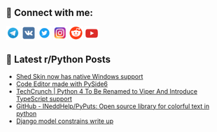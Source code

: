 ## 🔎 Connect with me:
[<img src="https://github.com/bullbesh/bullbesh/blob/main/images/Telegram.png" width="32" height="32" />](https://t.me/bullbesh)
[<img src="https://github.com/bullbesh/bullbesh/blob/main/images/VK.png" width="32" height="32" />](https://vk.com/bullbesh)
[<img src="https://github.com/bullbesh/bullbesh/blob/main/images/Twitter.png" width="32" height="32" />](https://twitter.com/bullbesh1)
[<img src="https://github.com/bullbesh/bullbesh/blob/main/images/Instagram.png" width="32" height="32" />](https://www.instagram.com/bullbesh)
[<img src="https://github.com/bullbesh/bullbesh/blob/main/images/Reddit.png" width="32" height="32" />](https://www.reddit.com/user/bullbesh)
[<img src="https://github.com/bullbesh/bullbesh/blob/main/images/YouTube.png" width="32" height="32" />](https://www.youtube.com/channel/UCtfjRs6uzgq5mfm8S06WTcg)

## 📕 Latest r/Python Posts
<!-- BLOG-POST-LIST:START -->
- [Shed Skin now has native Windows support](https://www.reddit.com/r/Python/comments/128gir5/shed_skin_now_has_native_windows_support/)
- [Code Editor made with PySide6](https://www.reddit.com/r/Python/comments/128ev4p/code_editor_made_with_pyside6/)
- [TechCrunch | Python 4 To Be Renamed to Viper And Introduce TypeScript support](https://www.reddit.com/r/Python/comments/128eq5o/techcrunch_python_4_to_be_renamed_to_viper_and/)
- [GitHub - INeddHelp/PyPuts: Open source library for colorful text in python](https://www.reddit.com/r/Python/comments/128epo7/github_ineddhelppyputs_open_source_library_for/)
- [Django model constrains write up](https://www.reddit.com/r/Python/comments/128eiyw/django_model_constrains_write_up/)
<!-- BLOG-POST-LIST:END -->
